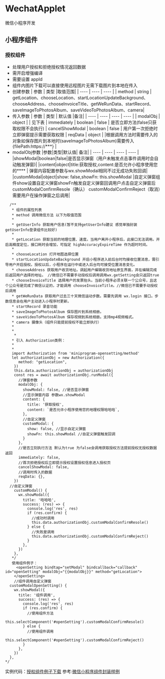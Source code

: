 # WechatApplet

微信小程序开发

## 小程序组件

### 授权组件

- 处理用户授权和拒绝授权情况返回数据
- 需开启增强编译
- 需要设置 appId
- 组件内图片下载可以直接使用远程图片无需下载图片到本地在传入
- 创建参数
  |  参数   | 类型  |取值范围|
  |  ----  | ----  | ---- |
  | method  | string | getLocation、chooseLocation、startLocationUpdateBackground、chooseAddress、chooseInvoiceTitle、getWeRunData、startRecord、saveImageToPhotosAlbum、saveVideoToPhotosAlbum、camera|
- 传入参数
    |  参数   | 类型 | 默认值 |备注|
  |  ----  | ----  | ---- | ---- |
  | modalObj  | object |  | 见下表
  | immediately | boolean | false | 是否立即方法(false只获取权限不会执行)
  | cancelShowModal | boolean | false | 用户第一次拒绝时立即弹窗提示需要获取权限
  | reqData | object | |根据调用方法时需要传入的对象如保存图片到本地时(saveImageToPhotosAlbum)需要传入{filePath:https://***} |
- modalObj参数
  |参数|类型|默认值| 备注|
  |  ----  | ----  | ---- | ---- |
  |showModal|boolean|false|是否显示弹窗（用户未触发点击事件调用时会自动触发弹窗)|
  |content|object|title:获取授权,content:是否允许小程序使用您的**** | 弹窗内容配置参数与wx.showModal相同不过无成功失败回调|
  |customModal|object|show: false,showFn: this.showModal |自定义弹窗组件show设置自定义弹窗showFn触发自定义弹窗回调用户点击自定义弹窗后customModalConfirmResole（确认） customModalConfirmReject（取消）需要用户在操作弹窗之后调用|
          
```
  /**
   * 组件的属性列表
   * method 调用微信方法 以下为取值范围
   *
   * getUserInfo 获取用户信息(暂不支持getUserInfo建议 感觉单独封装getUserInfo登录组件比较好)
   *
   * getLocation 获取当前的地理位置、速度。当用户离开小程序后，此接口无法调用。开启高精度定位，接口耗时会增加，可指定 highAccuracyExpireTime 作为超时时间。
   *
   * chooseLocation 打开地图选择位置
   * startLocationUpdateBackground 开启小程序进入前后台时均接收位置消息，需引导用户开启授权。授权以后，小程序在运行中或进入后台均可接受位置消息变化。
   * chooseAddress 获取用户收货地址。调起用户编辑收货地址原生界面，并在编辑完成后返回用户选择的地址。 //微信已不需要手动授权后调用调用wx.getSetting会只返回true
   * chooseInvoiceTitle 选择用户的发票抬头。当前小程序必须关联一个公众号，且这个公众号是完成了微信认证的，才能调用 chooseInvoiceTitle。//微信已不需要手动授权后调用
   * getWeRunData 获取用户过去三十天微信运动步数。需要先调用 wx.login 接口。步数信息会在用户主动进入小程序时更新。
   * startRecord 录音功能
   * saveImageToPhotosAlbum 保存图片到系统相册。
   * saveVideoToPhotosAlbum 保存视频到系统相册。支持mp4视频格式。
   * camera 摄像头（组件只能提前授权不能立即执行）
   *
   *
    *
   * 引入 Authorization类例：
   *
   *
   import Authorization from 'miniprogram-opensetting/method'
   let authorizationObj = new Authorization({
      method: "getLocation",
    })
    this.data.authorizationObj = authorizationObj
    const res = await authorizationObj.runModal({
      //弹窗参数
      modalObj: {
        showModal: false, //是否显示弹窗
        //显示弹窗内容 参数wx.showModal
        content: {
          title: '获取授权',
          content: `是否允许小程序使用您的地理权限哈哈哈`,
        },
        //自定义弹窗
        customModal: {
          show: false, //显示自定义弹窗
          showFn: this.showModal //自定义弹窗触发回调
        }
      },
      //是否立刻执行方法 默认为true 为false会调用获取授权方法提前授权无授权数据返回
      immediately: false,
      //首次拒绝授权后立即提示授权设置授权信息进入授权页
      cancelShowModal: false,
      //调用时传入的数据
      reqData: {},
    })
  //自定义弹窗
    customModal() {
      wx.showModal({
        title: '哈哈哈',
        success: (res) => {
          console.log('res', res)
          if (res.confirm) {
            //成功时调用
            this.data.authorizationObj.customModalConfirmResole()
          } else {
            //失败是调用
            this.data.authorizationObj.customModalConfirmReject()
          }
        },
      })
    },
   */
   使用组件例子：
     <openSetting bindtap="setModal" bindcallback="callback" id="openSetting" modalObj="{{modalObj}}" method="getLocation">
    </openSetting>
    //组件调用自定义弹窗
  customModalOpenSetting() {
    wx.showModal({
      title: '组件调用',
      success: (res) => {
        console.log('res', res)
        if (res.confirm) {
          //使用组件方法
          this.selectComponent('#openSetting').customModalConfirmResole()
        } else {
          //使用组件调用
          this.selectComponent('#openSetting').customModalConfirmReject()
        }
      },
    })
  },
*/
```

实例代码：[授权组件例子下载](https://developers.weixin.qq.com/s/mTJOTSml7Uq3)
参考:[微信小程序组件封装样例](https://github.com/wechat-miniprogram/miniprogram-custom-component)
